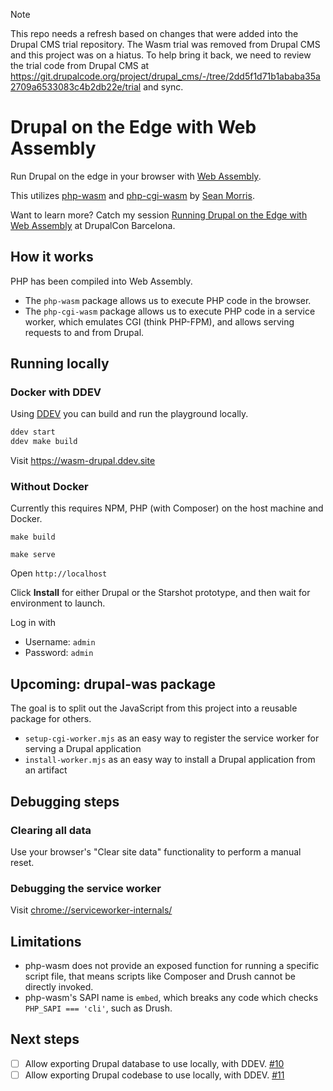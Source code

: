> [!NOTE]  
> This repo needs a refresh based on changes that were added into the Drupal CMS trial repository. The Wasm trial was removed from Drupal CMS and this project was on a hiatus. To help bring it back, we need to review the trial code from Drupal CMS at https://git.drupalcode.org/project/drupal_cms/-/tree/2dd5f1d71b1ababa35a2709a6533083c4b2db22e/trial and sync. 

# Drupal on the Edge with Web Assembly

Run Drupal on the edge in your browser with [Web Assembly](https://webassembly.org/).

This utilizes [php-wasm](https://github.com/seanmorris/php-wasm) and [php-cgi-wasm](https://github.com/seanmorris/php-wasm/tree/master/packages/php-cgi-wasm) by [Sean Morris](https://github.com/seanmorris).

Want to learn more? Catch my session [Running Drupal on the Edge with Web Assembly](https://events.drupal.org/barcelona2024/session/running-drupal-edge-web-assembly) at DrupalCon Barcelona.

## How it works

PHP has been compiled into Web Assembly.

* The `php-wasm` package allows us to execute PHP code in the browser.
* The `php-cgi-wasm` package allows us to execute PHP code in a service worker, which emulates CGI (think PHP-FPM), and allows serving requests to and from Drupal.

## Running locally

### Docker with DDEV

Using [DDEV](https://ddev.com/) you can build and run the playground locally.

```sh
ddev start
ddev make build
```

Visit https://wasm-drupal.ddev.site

### Without Docker

Currently this requires NPM, PHP (with Composer) on the host machine and Docker.

```shell
make build

make serve
```

Open `http://localhost`

Click **Install** for either Drupal or the Starshot prototype, and then wait for environment to launch.

Log in with

* Username: `admin`
* Password: `admin`

## Upcoming: drupal-was package

The goal is to split out the JavaScript from this project into a reusable package for others.

* `setup-cgi-worker.mjs` as an easy way to register the service worker for serving a Drupal application
* `install-worker.mjs` as an easy way to install a Drupal application from an artifact

## Debugging steps

### Clearing all data

Use your browser's "Clear site data" functionality to perform a manual reset.

### Debugging the service worker

Visit [chrome://serviceworker-internals/](chrome://serviceworker-internals/)

## Limitations

* php-wasm does not provide an exposed function for running a specific script file, that means scripts like Composer and Drush cannot be directly invoked.
* php-wasm's SAPI name is `embed`, which breaks any code which checks `PHP_SAPI === 'cli'`, such as Drush.

## Next steps

- [ ] Allow exporting Drupal database to use locally, with DDEV. [#10](https://github.com/mglaman/wasm-drupal/issues/10)
- [ ] Allow exporting Drupal codebase to use locally, with DDEV. [#11](https://github.com/mglaman/wasm-drupal/issues/11)
